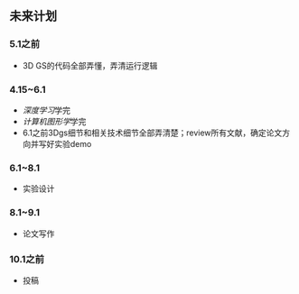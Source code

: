 ## 未来计划
### 5.1之前
- 3D GS的代码全部弄懂，弄清运行逻辑

### 4.15~6.1
- *深度学习*学完
- *计算机图形学*学完
- 6.1之前3Dgs细节和相关技术细节全部弄清楚；review所有文献，确定论文方向并写好实验demo

### 6.1~8.1
- 实验设计

### 8.1~9.1
- 论文写作

### 10.1之前
- 投稿
